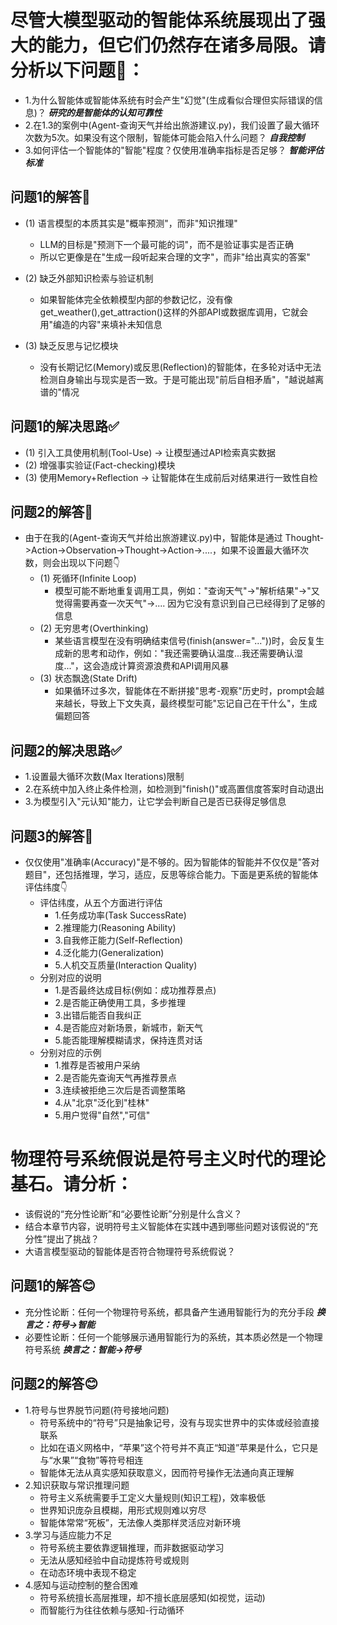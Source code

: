 # 尽管大模型驱动的智能体系统展现出了强大的能力，但它们仍然存在诸多局限。请分析以下问题🤔：
- 1.为什么智能体或智能体系统有时会产生"幻觉"(生成看似合理但实际错误的信息)？       ***研究的是智能体的认知可靠性***
- 2.在1.3的案例中(Agent-查询天气并给出旅游建议.py)，我们设置了最大循环次数为5次。如果没有这个限制，智能体可能会陷入什么问题？   ***自我控制***
- 3.如何评估一个智能体的"智能"程度？仅使用准确率指标是否足够？   ***智能评估标准***

## 问题1的解答🙂
- (1) 语言模型的本质其实是"概率预测"，而非"知识推理"
    - LLM的目标是"预测下一个最可能的词"，而不是验证事实是否正确
    - 所以它更像是在"生成一段听起来合理的文字"，而非"给出真实的答案"

- (2) 缺乏外部知识检索与验证机制
    - 如果智能体完全依赖模型内部的参数记忆，没有像get_weather(),get_attraction()这样的外部API或数据库调用，它就会用"编造的内容"来填补未知信息

- (3) 缺乏反思与记忆模块
    - 没有长期记忆(Memory)或反思(Reflection)的智能体，在多轮对话中无法检测自身输出与现实是否一致。于是可能出现"前后自相矛盾"，"越说越离谱的"情况

## 问题1的解决思路✅
- (1) 引入工具使用机制(Tool-Use) -> 让模型通过API检索真实数据
- (2) 增强事实验证(Fact-checking)模块
- (3) 使用Memory+Reflection -> 让智能体在生成前后对结果进行一致性自检

## 问题2的解答🙂
- 由于在我的(Agent-查询天气并给出旅游建议.py)中，智能体是通过 Thought->Action->Observation->Thought->Action->....，如果不设置最大循环次数，则会出现以下问题👇
    - (1) 死循环(Infinite Loop)
        - 模型可能不断地重复调用工具，例如："查询天气"->"解析结果"->"又觉得需要再查一次天气"->.... 因为它没有意识到自己已经得到了足够的信息
    - (2) 无穷思考(Overthinking)
        - 某些语言模型在没有明确结束信号(finish(answer="..."))时，会反复生成新的思考和动作，例如："我还需要确认温度...我还需要确认湿度..."，这会造成计算资源浪费和API调用风暴
    - (3) 状态飘逸(State Drift)
        - 如果循环过多次，智能体在不断拼接"思考-观察"历史时，prompt会越来越长，导致上下文失真，最终模型可能"忘记自己在干什么"，生成偏题回答

## 问题2的解决思路✅
- 1.设置最大循环次数(Max Iterations)限制
- 2.在系统中加入终止条件检测，如检测到"finish()"或高置信度答案时自动退出
- 3.为模型引入"元认知"能力，让它学会判断自己是否已获得足够信息

## 问题3的解答🙂
- 仅仅使用"准确率(Accuracy)"是不够的。因为智能体的智能并不仅仅是"答对题目"，还包括推理，学习，适应，反思等综合能力。下面是更系统的智能体评估纬度👇
    - 评估纬度，从五个方面进行评估
        - 1.任务成功率(Task SuccessRate)
        - 2.推理能力(Reasoning Ability)
        - 3.自我修正能力(Self-Reflection)
        - 4.泛化能力(Generalization)
        - 5.人机交互质量(Interaction Quality)
    - 分别对应的说明
        - 1.是否最终达成目标(例如：成功推荐景点)
        - 2.是否能正确使用工具，多步推理
        - 3.出错后能否自我纠正
        - 4.是否能应对新场景，新城市，新天气
        - 5.能否能理解模糊请求，保持连贯对话
    - 分别对应的示例
        - 1.推荐是否被用户采纳
        - 2.是否能先查询天气再推荐景点
        - 3.连续被拒绝三次后是否调整策略
        - 4.从"北京"泛化到"桂林"
        - 5.用户觉得"自然","可信"
    
# 物理符号系统假说是符号主义时代的理论基石。请分析：
- 该假说的“充分性论断”和“必要性论断”分别是什么含义？
- 结合本章节内容，说明符号主义智能体在实践中遇到哪些问题对该假说的“充分性”提出了挑战？
- 大语言模型驱动的智能体是否符合物理符号系统假说？

## 问题1的解答😊
- 充分性论断：任何一个物理符号系统，都具备产生通用智能行为的充分手段  ***换言之：符号->智能***
- 必要性论断：任何一个能够展示通用智能行为的系统，其本质必然是一个物理符号系统   ***换言之：智能->符号***

## 问题2的解答😊
- 1.符号与世界脱节问题(符号接地问题)
    - 符号系统中的“符号”只是抽象记号，没有与现实世界中的实体或经验直接联系
    - 比如在语义网格中，“苹果”这个符号并不真正“知道”苹果是什么，它只是与“水果”“食物”等符号相连
    - 智能体无法从真实感知获取意义，因而符号操作无法通向真正理解
- 2.知识获取与常识推理问题
    - 符号主义系统需要手工定义大量规则(知识工程)，效率极低
    - 世界知识庞杂且模糊，用形式规则难以穷尽
    - 智能体常常“死板”，无法像人类那样灵活应对新环境
- 3.学习与适应能力不足
    - 符号系统主要依靠逻辑推理，而非数据驱动学习
    - 无法从感知经验中自动提炼符号或规则
    - 在动态环境中表现不稳定
- 4.感知与运动控制的整合困难
    - 符号系统擅长高层推理，却不擅长底层感知(如视觉，运动)
    - 而智能行为往往依赖与感知-行动循环
